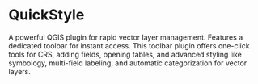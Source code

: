 # QuickStyle
A powerful QGIS plugin for rapid vector layer management. Features a dedicated toolbar for instant access. This toolbar plugin offers one-click tools for CRS, adding fields, opening tables, and advanced styling like symbology, multi-field labeling, and automatic categorization for vector layers.
